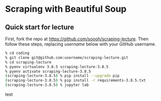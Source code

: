 # Scraping with Beautiful Soup

## Quick start for lecture

First, fork the repo at https://github.com/soooh/scraping-lecture. Then follow these steps, replacing _username_ below with your GitHub username.

```sh
% cd coding
% git clone git@github.com:username/scraping-lecture.git
% cd scraping-lecture
% pyenv virtualenv 3.8.5 scraping-lecture-3.8.5
% pyenv activate scraping-lecture-3.8.5
(scraping-lecture-3.8.5) % pip install --upgrade pip
(scraping-lecture-3.8.5) % pip install -r requirements-3.8.5.txt
(scraping-lecture-3.8.5) % jupyter lab
```
test
